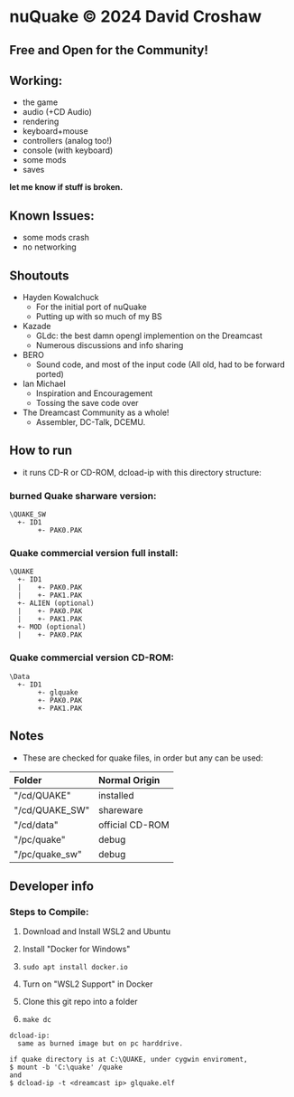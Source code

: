 # nuQuake © 2024 David Croshaw
## Free and Open for the Community!

## Working:
- the game
- audio (+CD Audio)
- rendering
- keyboard+mouse 
- controllers (analog too!)
- console (with keyboard)
- some mods
- saves

__let me know if stuff is broken.__

## Known Issues:
- some mods crash
- no networking

## Shoutouts
- Hayden Kowalchuck
  - For the initial port of nuQuake
  - Putting up with so much of my BS
- Kazade
  - GLdc: the best damn opengl implemention on the Dreamcast
  - Numerous discussions and info sharing
- BERO
  - Sound code, and most of the input code (All old, had to be forward ported)
- Ian Michael
  - Inspiration and Encouragement
  - Tossing the save code over
- The Dreamcast Community as a whole!
  - Assembler, DC-Talk, DCEMU. 



## How to run
- it runs CD-R or CD-ROM, dcload-ip with this directory structure:

### burned Quake sharware version:
```
\QUAKE_SW
  +- ID1
       +- PAK0.PAK
```

### Quake commercial version full install:
```
\QUAKE
  +- ID1
  |    +- PAK0.PAK
  |    +- PAK1.PAK
  +- ALIEN (optional)
  |    +- PAK0.PAK
  |    +- PAK1.PAK
  +- MOD (optional)
  |    +- PAK0.PAK
```

### Quake commercial version CD-ROM:
```
\Data
  +- ID1
       +- glquake
       +- PAK0.PAK
       +- PAK1.PAK
```

## Notes
- These are checked for quake files, in order but any can be used:

| Folder         | Normal Origin   |
| :------------- | :-------------- |
| "/cd/QUAKE"    | installed       |
| "/cd/QUAKE_SW" | shareware       |
| "/cd/data"     | official CD-ROM |
| "/pc/quake"    | debug           |
| "/pc/quake_sw" | debug           |

## Developer info

### Steps to Compile:

1. Download and Install WSL2 and Ubuntu

2. Install "Docker for Windows"

3. ``` sudo apt install docker.io ```

4. Turn on "WSL2 Support" in Docker

5. Clone this git repo into a folder

6. ``` make dc ```


```
dcload-ip:
  same as burned image but on pc harddrive.

if quake directory is at C:\QUAKE, under cygwin enviroment, 
$ mount -b 'C:\quake' /quake
and
$ dcload-ip -t <dreamcast ip> glquake.elf
```
